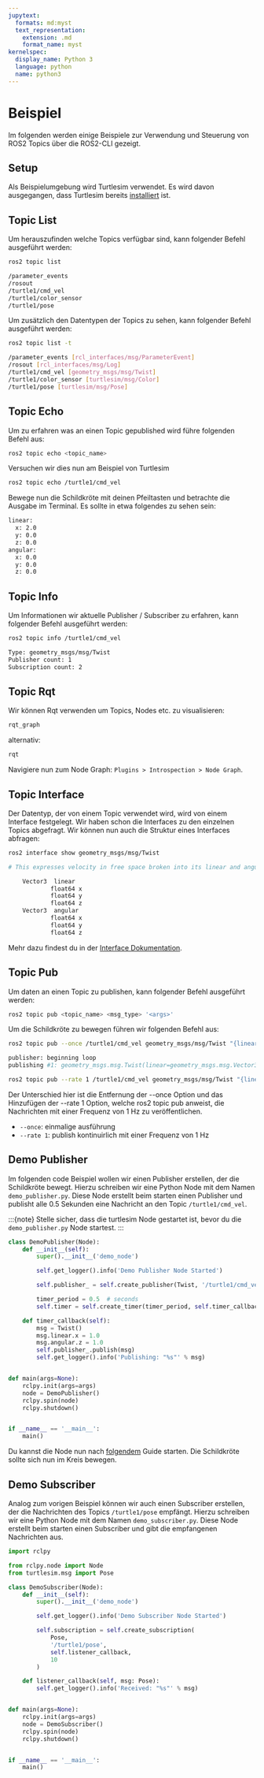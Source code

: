 ```yaml
---
jupytext:
  formats: md:myst
  text_representation:
    extension: .md
    format_name: myst
kernelspec:
  display_name: Python 3
  language: python
  name: python3
---
```


# Beispiel

Im folgenden werden einige Beispiele zur Verwendung und Steuerung von ROS2 Topics über die ROS2-CLI gezeigt.

## Setup

Als Beispielumgebung wird Turtlesim verwendet. Es wird davon ausgegangen, dass Turtlesim bereits [installiert](turtlesim.md) ist. 

## Topic List

Um herauszufinden welche Topics verfügbar sind, kann folgender Befehl ausgeführt werden:

```bash
ros2 topic list
```

```bash
/parameter_events
/rosout
/turtle1/cmd_vel
/turtle1/color_sensor
/turtle1/pose
```

Um zusätzlich den Datentypen der Topics zu sehen, kann folgender Befehl ausgeführt werden:


```bash
ros2 topic list -t 
```

```bash
/parameter_events [rcl_interfaces/msg/ParameterEvent]
/rosout [rcl_interfaces/msg/Log]
/turtle1/cmd_vel [geometry_msgs/msg/Twist]
/turtle1/color_sensor [turtlesim/msg/Color]
/turtle1/pose [turtlesim/msg/Pose]
```



## Topic Echo

Um zu erfahren was an einen Topic gepublished wird führe folgenden Befehl aus:

```bash
ros2 topic echo <topic_name>
```

Versuchen wir dies nun am Beispiel von Turtlesim

```bash
ros2 topic echo /turtle1/cmd_vel
```

Bewege nun die Schildkröte mit deinen Pfeiltasten und betrachte die Ausgabe im Terminal. Es sollte in etwa folgendes zu sehen sein:

```bash
linear:
  x: 2.0
  y: 0.0
  z: 0.0
angular:
  x: 0.0
  y: 0.0
  z: 0.0
```

## Topic Info

Um Informationen wir aktuelle Publisher / Subscriber zu erfahren, kann folgender Befehl ausgeführt werden:

```bash
ros2 topic info /turtle1/cmd_vel
```

```bash
Type: geometry_msgs/msg/Twist
Publisher count: 1
Subscription count: 2
```

## Topic Rqt

Wir können Rqt verwenden um Topics, Nodes etc. zu visualisieren:


```bash
rqt_graph
```

alternativ:

```bash
rqt
```

Navigiere nun zum Node Graph: `Plugins > Introspection > Node Graph`.

## Topic Interface


Der Datentyp, der von einem Topic verwendet wird, wird von einem Interface festgelegt. 
Wir haben schon die Interfaces zu den einzelnen Topics abgefragt. Wir können nun auch die Struktur eines Interfaces abfragen:

```bash
ros2 interface show geometry_msgs/msg/Twist
```

```bash
# This expresses velocity in free space broken into its linear and angular parts.

    Vector3  linear
            float64 x
            float64 y
            float64 z
    Vector3  angular
            float64 x
            float64 y
            float64 z
```

Mehr dazu findest du in der [Interface Dokumentation](../interface.md).


## Topic Pub

Um daten an einen Topic zu publishen, kann folgender Befehl ausgeführt werden:

```bash
ros2 topic pub <topic_name> <msg_type> '<args>'
```

Um die Schildkröte zu bewegen führen wir folgenden Befehl aus:

```bash
ros2 topic pub --once /turtle1/cmd_vel geometry_msgs/msg/Twist "{linear: {x: 2.0, y: 0.0, z: 0.0}, angular: {x: 0.0, y: 0.0, z: 1.8}}"
```

```bash
publisher: beginning loop
publishing #1: geometry_msgs.msg.Twist(linear=geometry_msgs.msg.Vector3(x=2.0, y=0.0, z=0.0), angular=geometry_msgs.msg.Vector3(x=0.0, y=0.0, z=1.8))
```

```bash
ros2 topic pub --rate 1 /turtle1/cmd_vel geometry_msgs/msg/Twist "{linear: {x: 2.0, y: 0.0, z: 0.0}, angular: {x: 0.0, y: 0.0, z: 1.8}}"
```

Der Unterschied hier ist die Entfernung der --once Option und das Hinzufügen der --rate 1 Option, welche ros2 topic pub anweist, die Nachrichten mit einer Frequenz von 1 Hz zu veröffentlichen.

- `--once`: einmalige ausführung
- `--rate 1`: publish kontinuirlich mit einer Frequenz von 1 Hz


## Demo Publisher

Im folgenden code Beispiel wollen wir einen Publisher erstellen, der die Schildkröte bewegt. Hierzu schreiben wir eine Python Node mit dem Namen `demo_publisher.py`. Diese Node erstellt beim starten einen Publisher und publisht alle 0.5 Sekunden eine Nachricht an den Topic `/turtle1/cmd_vel`.

:::{note}
Stelle sicher, dass die turtlesim Node gestartet ist, bevor du die `demo_publisher.py` Node startest.
:::

```python
class DemoPublisher(Node):
    def __init__(self):
        super().__init__('demo_node')

        self.get_logger().info('Demo Publisher Node Started')

        self.publisher_ = self.create_publisher(Twist, '/turtle1/cmd_vel', 10)

        timer_period = 0.5  # seconds
        self.timer = self.create_timer(timer_period, self.timer_callback)

    def timer_callback(self):
        msg = Twist()
        msg.linear.x = 1.0
        msg.angular.z = 1.0
        self.publisher_.publish(msg)
        self.get_logger().info('Publishing: "%s"' % msg)


def main(args=None):
    rclpy.init(args=args)
    node = DemoPublisher()
    rclpy.spin(node)
    rclpy.shutdown()


if __name__ == '__main__':
    main()
```

Du kannst die Node nun nach [folgendem](../node/beispiel.md) Guide starten. Die Schildkröte sollte sich nun im Kreis bewegen.


## Demo Subscriber

Analog zum vorigen Beispiel können wir auch einen Subscriber erstellen, der die Nachrichten des Topics `/turtle1/pose` empfängt. Hierzu schreiben wir eine Python Node mit dem Namen `demo_subscriber.py`. Diese Node erstellt beim starten einen Subscriber und gibt die empfangenen Nachrichten aus.

```python
import rclpy

from rclpy.node import Node
from turtlesim.msg import Pose

class DemoSubscriber(Node):
    def __init__(self):
        super().__init__('demo_node')

        self.get_logger().info('Demo Subscriber Node Started')

        self.subscription = self.create_subscription(
            Pose,
            '/turtle1/pose',
            self.listener_callback,
            10
        )

    def listener_callback(self, msg: Pose):
        self.get_logger().info('Received: "%s"' % msg)


def main(args=None):
    rclpy.init(args=args)
    node = DemoSubscriber()
    rclpy.spin(node)
    rclpy.shutdown()


if __name__ == '__main__':
    main()
```

